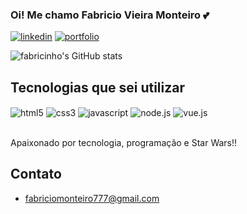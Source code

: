 
### Oi! Me chamo Fabricio Vieira Monteiro 💕

[![linkedin](https://img.shields.io/badge/LinkedIn-0077B5?style=for-the-badge&logo=linkedin&logoColor=white
)](https://www.linkedin.com/in/fab-monteiro/)
[![portfolio](https://img.shields.io/badge/portfolio-000000?style=for-the-badge&logo=About.me&logoColor=white)](https://fabricinhozzz.github.io/portfolio/)

![fabricinho's GitHub stats](https://github-readme-stats-sigma-five.vercel.app/api?username=fabricinhozzz&show_icons=true&theme=tokyonight)


## Tecnologias que sei utilizar

<div>
    <img align="center" alt="html5" src="https://img.shields.io/badge/HTML5-E34F26?style=for-the-badge&logo=html5&logoColor=white" ></img>
    <img align="center" alt="css3" src="https://img.shields.io/badge/CSS3-1572B6?style=for-the-badge&logo=css3&logoColor=white" ></img>
    <img align="center" alt="javascript" src="https://img.shields.io/badge/JavaScript-F7DF1E?style=for-the-badge&logo=javascript&logoColor=black" ></img>
    <img align="center" alt="node.js" src="https://img.shields.io/badge/Node.js-43853D?style=for-the-badge&logo=node.js&logoColor=white" ></img>
    <img align="center" alt="vue.js" src="https://img.shields.io/badge/Vue.js-35495E?style=for-the-badge&logo=vue.js&logoColor=4FC08D" ></img>
</div>
<br>

Apaixonado por tecnologia, programação e Star Wars!!
<br>

## Contato
- [fabriciomonteiro777@gmail.com](#)
